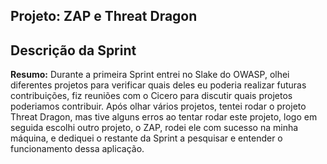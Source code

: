 ## Projeto: ZAP e Threat Dragon

## Descrição da Sprint

**Resumo:** Durante a primeira Sprint entrei no Slake do OWASP, olhei diferentes projetos para verificar quais deles eu poderia realizar futuras contribuições, fiz reuniões com o Cicero para discutir quais projetos poderiamos contribuir. Após olhar vários projetos, tentei rodar o projeto Threat Dragon,  mas tive alguns erros ao tentar rodar este projeto, logo em seguida escolhi outro projeto, o ZAP, rodei ele com sucesso na minha máquina, e dediquei o restante da Sprint a pesquisar e entender o funcionamento dessa aplicação.
